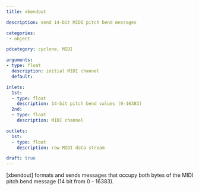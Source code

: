```yaml
---
title: xbendout

description: send 14-bit MIDI pitch bend messages

categories:
 - object

pdcategory: cyclone, MIDI

arguments:
- type: float
  description: initial MIDI channel
  default:

inlets:
  1st:
  - type: float
    description: 14-bit pitch bend values (0-16383)
  2nd:
  - type: float
    description: MIDI channel

outlets:
  1st:
  - type: float
    description: raw MIDI data stream

draft: true
---
```


[xbendout] formats and sends messages that occupy both bytes of the MIDI pitch bend message (14 bit from 0 - 16383).
